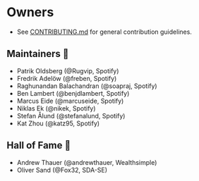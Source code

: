 # Owners

* See [CONTRIBUTING.md](CONTRIBUTING.md) for general contribution guidelines.

## Maintainers 🏓

* Patrik Oldsberg (@Rugvip, Spotify)
* Fredrik Adelöw (@freben, Spotify)
* Raghunandan Balachandran (@soapraj, Spotify)
* Ben Lambert (@benjdlambert, Spotify)
* Marcus Eide (@marcuseide, Spotify)
* Niklas Ek (@nikek, Spotify)
* Stefan Ålund (@stefanalund, Spotify)
* Kat Zhou (@katz95, Spotify)
 
## Hall of Fame 👏

* Andrew Thauer (@andrewthauer, Wealthsimple)
* Oliver Sand (@Fox32, SDA-SE)
